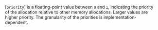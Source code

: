 [`priority`] is a floating-point value between `0` and `1`, indicating
the priority of the allocation relative to other memory allocations.
Larger values are higher priority.
The granularity of the priorities is implementation-dependent.